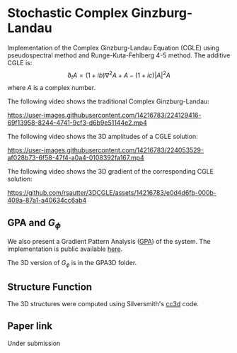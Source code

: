 # Stochastic Complex Ginzburg-Landau

Implementation of the Complex Ginzburg-Landau Equation (CGLE)  using pseudospectral method and Runge-Kuta-Fehlberg 4-5 method.
The additive CGLE is:
    $$\partial_t A = (1+ib) \nabla^2 A + A  - (1+ic) |A|^2A$$
where $A$ is a complex number.

The following video shows the  traditional Complex Ginzburg-Landau:

https://user-images.githubusercontent.com/14216783/224129416-69f13958-8244-4741-9cf3-d6b9e51144e2.mp4

The following video shows the 3D amplitudes of a CGLE solution:

https://user-images.githubusercontent.com/14216783/224053529-af028b73-6f58-47f4-a0a4-0108392fa167.mp4

The following video shows the 3D gradient of the corresponding CGLE solution:

https://github.com/rsautter/3DCGLE/assets/14216783/e0d4d6fb-000b-409a-87a1-a40634cc6ab4



## GPA and $G_{\phi}$

We also present a Gradient Pattern Analysis ([GPA](https://en.wikipedia.org/wiki/Gradient_pattern_analysis)) of the system. The implementation is public available [here](https://github.com/rsautter/GPA). 

The 3D version of  $G_{\phi}$ is in the GPA3D folder.

## Structure Function
The 3D structures were computed using Silversmith's [cc3d](https://github.com/seung-lab/connected-components-3d) code.

## Paper link
Under submission

